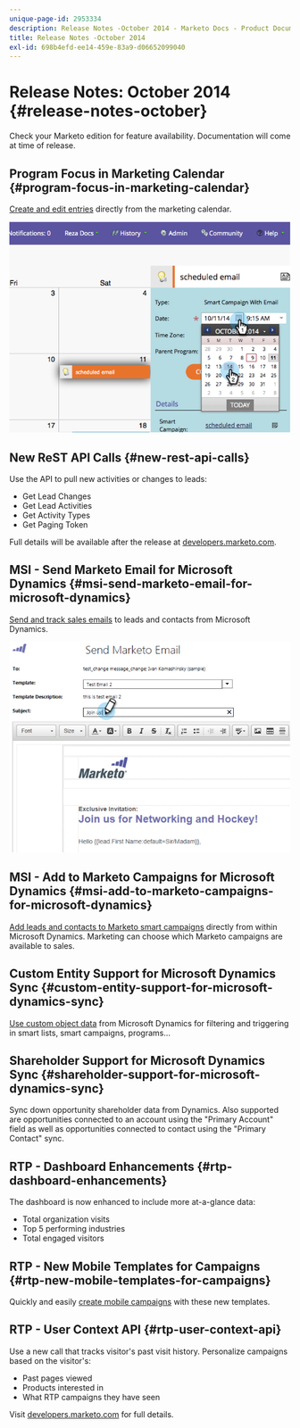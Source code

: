 ```yaml
---
unique-page-id: 2953334
description: Release Notes -October 2014 - Marketo Docs - Product Documentation
title: Release Notes -October 2014
exl-id: 698b4efd-ee14-459e-83a9-d06652099040
---
```

# Release Notes: October 2014 {#release-notes-october}

Check your Marketo edition for feature availability. Documentation will come at time of release.

## Program Focus in Marketing Calendar {#program-focus-in-marketing-calendar}

[Create and edit entries](/help/marketo/product-docs/core-marketo-concepts/marketing-calendar/understanding-the-calendar/understand-enable-program-focus.md) directly from the marketing calendar.

![](assets/image2014-10-20-11-3a48-3a51.png)

## New ReST API Calls {#new-rest-api-calls}

Use the API to pull new activities or changes to leads:

* Get Lead Changes
* Get Lead Activities
* Get Activity Types
* Get Paging Token

Full details will be available after the release at [developers.marketo.com](https://developers.marketo.com/documentation/rest/).

## MSI - Send Marketo Email for Microsoft Dynamics {#msi-send-marketo-email-for-microsoft-dynamics}

[Send and track sales emails](/help/marketo/product-docs/marketo-sales-insight/msi-for-microsoft-dynamics/setting-up-and-using/send-a-marketo-sales-email-from-microsoft-dynamics.md) to leads and contacts from Microsoft Dynamics.

![](assets/image2014-10-20-11-3a49-3a25.png)

## MSI - Add to Marketo Campaigns for Microsoft Dynamics {#msi-add-to-marketo-campaigns-for-microsoft-dynamics}

[Add leads and contacts to Marketo smart campaigns](/help/marketo/product-docs/marketo-sales-insight/msi-for-microsoft-dynamics/setting-up-and-using/add-a-lead-contact-to-a-marketo-campaign-from-microsoft-dynamics.md) directly from within Microsoft Dynamics. Marketing can choose which Marketo campaigns are available to sales.

## Custom Entity Support for Microsoft Dynamics Sync {#custom-entity-support-for-microsoft-dynamics-sync}

[Use custom object data](/help/marketo/product-docs/crm-sync/microsoft-dynamics-sync/microsoft-dynamics-sync-details/enable-sync-for-a-custom-entity.md) from Microsoft Dynamics for filtering and triggering in smart lists, smart campaigns, programs...

## Shareholder Support for Microsoft Dynamics Sync {#shareholder-support-for-microsoft-dynamics-sync}

Sync down opportunity shareholder data from Dynamics. Also supported are opportunities connected to an account using the "Primary Account" field as well as opportunities connected to contact using the "Primary Contact" sync.

## RTP - Dashboard Enhancements {#rtp-dashboard-enhancements}

The dashboard is now enhanced to include more at-a-glance data:

* Total organization visits
* Top 5 performing industries
* Total engaged visitors

## RTP - New Mobile Templates for Campaigns {#rtp-new-mobile-templates-for-campaigns}

Quickly and easily [create mobile campaigns](/help/marketo/product-docs/web-personalization/using-templates/using-templates-to-create-web-campaigns.md) with these new templates.

## RTP - User Context API {#rtp-user-context-api}

Use a new call that tracks visitor's past visit history. Personalize campaigns based on the visitor's:

* Past pages viewed
* Products interested in
* What RTP campaigns they have seen

Visit [developers.marketo.com](https://developers.marketo.com/documentation/websites/rtp-js-api/) for full details.
